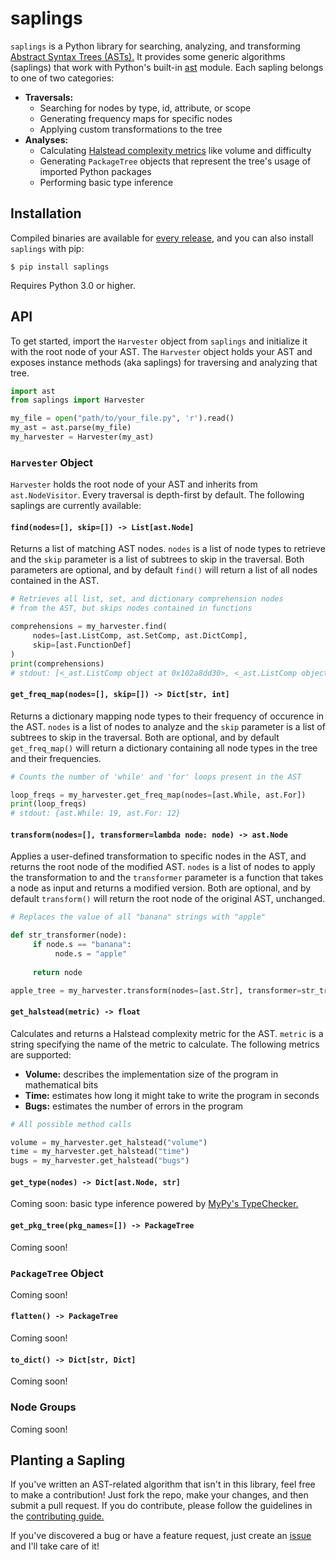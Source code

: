 # saplings

`saplings` is a Python library for searching, analyzing, and transforming [Abstract Syntax Trees (ASTs).](https://en.wikipedia.org/wiki/Abstract_syntax_tree) It provides some generic algorithms (saplings) that work with Python's built-in [ast](https://docs.python.org/3/library/ast.html) module. Each sapling belongs to one of two categories:
* __Traversals:__
  * Searching for nodes by type, id, attribute, or scope
  * Generating frequency maps for specific nodes
  * Applying custom transformations to the tree
* __Analyses:__
  * Calculating [Halstead complexity metrics](https://en.wikipedia.org/wiki/Halstead_complexity_measures) like volume and difficulty
  * Generating `PackageTree` objects that represent the tree's usage of imported Python packages
  * Performing basic type inference

## Installation

Compiled binaries are available for [every release](https://github.com/shobrook/saplings/releases), and you can also install `saplings` with pip:

`$ pip install saplings`

Requires Python 3.0 or higher.

## API

To get started, import the `Harvester` object from `saplings` and initialize it with the root node of your AST. The `Harvester` object holds your AST and exposes instance methods (aka saplings) for traversing and analyzing that tree.

```python
import ast
from saplings import Harvester

my_file = open("path/to/your_file.py", 'r').read()
my_ast = ast.parse(my_file)
my_harvester = Harvester(my_ast)
```

### `Harvester` Object

`Harvester` holds the root node of your AST and inherits from `ast.NodeVisitor`. Every traversal is depth-first by default. The following saplings are currently available:

#### `find(nodes=[], skip=[]) -> List[ast.Node]`

Returns a list of matching AST nodes. `nodes` is a list of node types to retrieve and the `skip` parameter is a list of subtrees to skip in the traversal.<!--and the `all` parameter is a boolean indicating whether to return the first match or all matches.--> Both parameters are optional, and by default `find()` will return a list of all nodes contained in the AST.

```python
# Retrieves all list, set, and dictionary comprehension nodes 
# from the AST, but skips nodes contained in functions

comprehensions = my_harvester.find(
     nodes=[ast.ListComp, ast.SetComp, ast.DictComp],
     skip=[ast.FunctionDef]
)
print(comprehensions)
# stdout: [<_ast.ListComp object at 0x102a8dd30>, <_ast.ListComp object at 0x102b1a128>, <_ast.DictComp object at 0x102c2b142>]
```

#### `get_freq_map(nodes=[], skip=[]) -> Dict[str, int]`

Returns a dictionary mapping node types to their frequency of occurence in the AST. `nodes` is a list of nodes to analyze and the `skip` parameter is a list of subtrees to skip in the traversal. Both are optional, and by default `get_freq_map()` will return a dictionary containing all node types in the tree and their frequencies.

```python
# Counts the number of 'while' and 'for' loops present in the AST

loop_freqs = my_harvester.get_freq_map(nodes=[ast.While, ast.For])
print(loop_freqs)
# stdout: {ast.While: 19, ast.For: 12}
```

#### `transform(nodes=[], transformer=lambda node: node) -> ast.Node`

Applies a user-defined transformation to specific nodes in the AST, and returns the root node of the modified AST. `nodes` is a list of nodes to apply the transformation to and the `transformer` parameter is a function that takes a node as input and returns a modified version. Both are optional, and by default `transform()` will return the root node of the original AST, unchanged.

```python
# Replaces the value of all "banana" strings with "apple"

def str_transformer(node):
     if node.s == "banana":
          node.s = "apple"
     
     return node

apple_tree = my_harvester.transform(nodes=[ast.Str], transformer=str_transformer)
```

#### `get_halstead(metric) -> float`

Calculates and returns a Halstead complexity metric for the AST. `metric` is a string specifying the name of the metric to calculate. The following metrics are supported:
* __Volume:__ describes the implementation size of the program in mathematical bits
* __Time:__ estimates how long it might take to write the program in seconds
* __Bugs:__ estimates the number of errors in the program

```python
# All possible method calls

volume = my_harvester.get_halstead("volume")
time = my_harvester.get_halstead("time")
bugs = my_harvester.get_halstead("bugs")
```

#### `get_type(nodes) -> Dict[ast.Node, str]`

Coming soon: basic type inference powered by [MyPy's TypeChecker.](https://github.com/python/mypy/blob/master/mypy/checker.py)

#### `get_pkg_tree(pkg_names=[]) -> PackageTree`

Coming soon!

### `PackageTree` Object

Coming soon!

#### `flatten() -> PackageTree`

Coming soon!

#### `to_dict() -> Dict[str, Dict]`

Coming soon!

### Node Groups

Coming soon!

## Planting a Sapling

If you've written an AST-related algorithm that isn't in this library, feel free to make a contribution! Just fork the repo, make your changes, and then submit a pull request. If you do contribute, please follow the guidelines in the [contributing guide.](https://github.com/shobrook/saplings/blob/master/CONTRIBUTING.md)

If you've discovered a bug or have a feature request, just create an [issue](https://github.com/shobrook/saplings/issues/new) and I'll take care of it!
